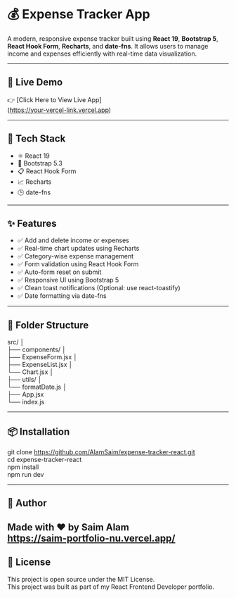 # 💰 Expense Tracker App

A modern, responsive expense tracker built using **React 19**, **Bootstrap 5**, **React Hook Form**, **Recharts**, and **date-fns**. It allows users to manage income and expenses efficiently with real-time data visualization.

---

## 🔗 Live Demo

👉 [Click Here to View Live App] <br>
(https://your-vercel-link.vercel.app)

---

## 🚀 Tech Stack

- ⚛️ React 19
- 🎨 Bootstrap 5.3
- 📋 React Hook Form
- 📈 Recharts
- 🕒 date-fns


---

## ✨ Features

- ✅ Add and delete income or expenses
- ✅ Real-time chart updates using Recharts
- ✅ Category-wise expense management
- ✅ Form validation using React Hook Form
- ✅ Auto-form reset on submit
- ✅ Responsive UI using Bootstrap 5
- ✅ Clean toast notifications (Optional: use react-toastify)
- ✅ Date formatting via date-fns

---

## 📁 Folder Structure
src/ │ <br> ├── components/ │ <br> ├── ExpenseForm.jsx │ <br> ├── ExpenseList.jsx │ <br> └── Chart.jsx │ <br> ├── utils/ │ <br> └── formatDate.js │ <br> ├── App.jsx <br> └── index.js

---

## 📦 Installation


git clone https://github.com/AlamSaim/expense-tracker-react.git <br>
cd expense-tracker-react<br>
npm install<br>
npm run dev<br>

---

## 🙌 Author

Made with ❤️ by Saim Alam <br>
https://saim-portfolio-nu.vercel.app/
---

## 📄 License

This project is open source under the MIT License. <br>
This project was built as part of my React Frontend Developer portfolio.



